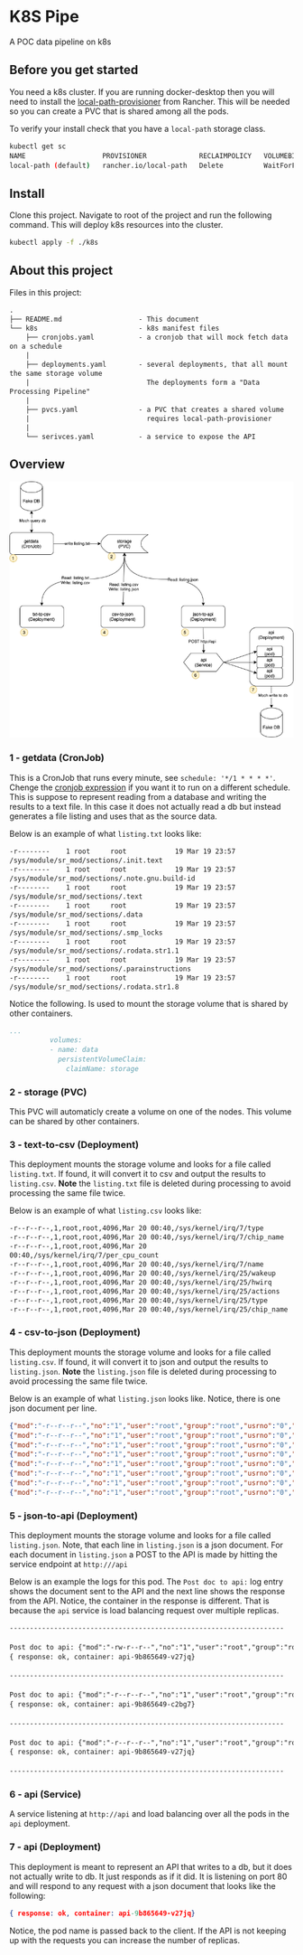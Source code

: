 # K8S Pipe

A POC data pipeline on k8s

## Before you get started

You need a k8s cluster.  If you are running docker-desktop then you will need to install the [local-path-provisioner](https://github.com/rancher/local-path-provisioner) from Rancher.  This will be needed so you can create a PVC that is shared among all the pods. 

To verify your install check that you have a `local-path` storage class.

```bash
kubectl get sc
NAME                   PROVISIONER             RECLAIMPOLICY   VOLUMEBINDINGMODE      ALLOWVOLUMEEXPANSION   AGE
local-path (default)   rancher.io/local-path   Delete          WaitForFirstConsumer   false                  10d
```

## Install

Clone this project. Navigate to root of the project and run the following command.  This will deploy k8s resources into the cluster.

```sh
kubectl apply -f ./k8s
```

## About this project

Files in this project:

```text
.
├── README.md                   - This document
└── k8s                         - k8s manifest files
    ├── cronjobs.yaml           - a cronjob that will mock fetch data on a schedule
    |
    ├── deployments.yaml        - several deployments, that all mount the same storage volume  
    |                             The deployments form a "Data Processing Pipeline"
    |
    ├── pvcs.yaml               - a PVC that creates a shared volume
    |                             requires local-path-provisioner
    |
    └── serivces.yaml           - a service to expose the API
```

## Overview

![](pipeline.png)

### 1 - getdata (CronJob)

This is a CronJob that runs every minute, see `schedule: '*/1 * * * *'`.  Chenge the [cronjob expression](https://crontab.guru/) if you want it to run on a different schedule. This is suppose to represent reading from a database and writing the results to a text file.  In this case it does not actually read a db but instead generates a file listing and uses that as the source data.

Below is an example of what `listing.txt` looks like:

```text
-r--------    1 root     root            19 Mar 19 23:57 /sys/module/sr_mod/sections/.init.text
-r--------    1 root     root            19 Mar 19 23:57 /sys/module/sr_mod/sections/.note.gnu.build-id
-r--------    1 root     root            19 Mar 19 23:57 /sys/module/sr_mod/sections/.text
-r--------    1 root     root            19 Mar 19 23:57 /sys/module/sr_mod/sections/.data
-r--------    1 root     root            19 Mar 19 23:57 /sys/module/sr_mod/sections/.smp_locks
-r--------    1 root     root            19 Mar 19 23:57 /sys/module/sr_mod/sections/.rodata.str1.1
-r--------    1 root     root            19 Mar 19 23:57 /sys/module/sr_mod/sections/.parainstructions
-r--------    1 root     root            19 Mar 19 23:57 /sys/module/sr_mod/sections/.rodata.str1.8
```

Notice the following. Is used to mount the storage volume that is shared by other containers.

```yaml
...
          volumes:
          - name: data
            persistentVolumeClaim:
              claimName: storage
```

### 2 - storage (PVC)

This PVC will automaticly create a volume on one of the nodes. This volume can be shared by other containers.

### 3 - text-to-csv (Deployment)

This deployment mounts the storage volume and looks for a file called `listing.txt`.  If found, it will convert it to csv and output the results to `listing.csv`.  **Note** the `listing.txt` file is deleted during processing to avoid processing the same file twice.

Below is an example of what `listing.csv` looks like:

```text
-r--r--r--,1,root,root,4096,Mar 20 00:40,/sys/kernel/irq/7/type
-r--r--r--,1,root,root,4096,Mar 20 00:40,/sys/kernel/irq/7/chip_name
-r--r--r--,1,root,root,4096,Mar 20 00:40,/sys/kernel/irq/7/per_cpu_count
-r--r--r--,1,root,root,4096,Mar 20 00:40,/sys/kernel/irq/7/name
-r--r--r--,1,root,root,4096,Mar 20 00:40,/sys/kernel/irq/25/wakeup
-r--r--r--,1,root,root,4096,Mar 20 00:40,/sys/kernel/irq/25/hwirq
-r--r--r--,1,root,root,4096,Mar 20 00:40,/sys/kernel/irq/25/actions
-r--r--r--,1,root,root,4096,Mar 20 00:40,/sys/kernel/irq/25/type
-r--r--r--,1,root,root,4096,Mar 20 00:40,/sys/kernel/irq/25/chip_name
```

### 4 - csv-to-json (Deployment)

This deployment mounts the storage volume and looks for a file called `listing.csv`.  If found, it will convert it to json and output the results to `listing.json`.  **Note** the `listing.json` file is deleted during processing to avoid processing the same file twice.

Below is an example of what `listing.json` looks like. Notice, there is one json document per line.

```json
{"mod":"-r--r--r--","no":"1","user":"root","group":"root","usrno":"0","date":"Mar 20 00:49","file":"/proc/12/task/12/net/icmp"}
{"mod":"-r--r--r--","no":"1","user":"root","group":"root","usrno":"0","date":"Mar 20 00:49","file":"/proc/12/task/12/net/igmp"}
{"mod":"-r--r--r--","no":"1","user":"root","group":"root","usrno":"0","date":"Mar 20 00:49","file":"/proc/12/task/12/net/raw6"}
{"mod":"-r--r--r--","no":"1","user":"root","group":"root","usrno":"0","date":"Mar 20 00:49","file":"/proc/12/task/12/net/snmp"}
{"mod":"-r--r--r--","no":"1","user":"root","group":"root","usrno":"0","date":"Mar 20 00:49","file":"/proc/12/task/12/net/stat/rt_cache"}
{"mod":"-r--r--r--","no":"1","user":"root","group":"root","usrno":"0","date":"Mar 20 00:49","file":"/proc/12/task/12/net/stat/nf_conntrack"}
{"mod":"-r--r--r--","no":"1","user":"root","group":"root","usrno":"0","date":"Mar 20 00:49","file":"/proc/12/task/12/net/tcp6"}
{"mod":"-r--r--r--","no":"1","user":"root","group":"root","usrno":"0","date":"Mar 20 00:49","file":"/proc/12/task/12/net/udp6"}
```

### 5 - json-to-api (Deployment)

This deployment mounts the storage volume and looks for a file called `listing.json`.  Note, that each line in `listing.json` is a json document. For each document in `listing.json` a POST to the API is made by hitting the service endpoint at `http:///api`

Below is an example the logs for this pod.  The `Post doc to api:` log entry shows the document sent to the API and the next line shows the response from the API. Notice, the container in the response is different.  That is because the `api` service is load balancing request over multiple replicas.  

```txt
--------------------------------------------------------------------

Post doc to api: {"mod":"-rw-r--r--","no":"1","user":"root","group":"root","usrno":"0","date":"Mar 19 23:57","file":"/proc/irq/26/smp_affinity_list"}
{ response: ok, container: api-9b865649-v27jq}

--------------------------------------------------------------------

Post doc to api: {"mod":"-r--r--r--","no":"1","user":"root","group":"root","usrno":"0","date":"Mar 19 23:57","file":"/proc/irq/26/effective_affinity"}
{ response: ok, container: api-9b865649-c2bg7}

--------------------------------------------------------------------

Post doc to api: {"mod":"-r--r--r--","no":"1","user":"root","group":"root","usrno":"0","date":"Mar 19 23:57","file":"/proc/irq/26/effective_affinity_list"}
{ response: ok, container: api-9b865649-v27jq}

--------------------------------------------------------------------
```

### 6 - api (Service)

A service listening at `http://api` and load balancing over all the pods in the `api` deployment.

### 7 - api (Deployment)

This deployment is meant to represent an API that writes to a db, but it does not actually write to db. It just responds as if it did. It is listening on port 80 and will respond to any request with a json document that looks like the following:  

```json
{ response: ok, container: api-9b865649-v27jq}
```

Notice, the pod name is passed back to the client. If the API is not keeping up with the requests you can increase the number of replicas.
